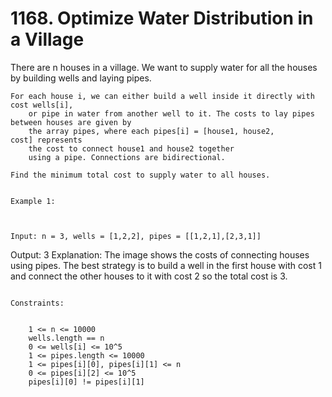 # 1168. Optimize Water Distribution in a Village

There are n houses in a village. We want to
        supply water for all the houses by building wells and laying pipes.

    For each house i, we can either build a well inside it directly with cost wells[i],
        or pipe in water from another well to it. The costs to lay pipes between houses are given by
        the array pipes, where each pipes[i] = [house1, house2, cost] represents
        the cost to connect house1 and house2 together
        using a pipe. Connections are bidirectional.

    Find the minimum total cost to supply water to all houses.

     
    Example 1:

    

    Input: n = 3, wells = [1,2,2], pipes = [[1,2,1],[2,3,1]]
Output: 3
Explanation: 
The image shows the costs of connecting houses using pipes.
The best strategy is to build a well in the first house with cost 1 and connect the other houses to it with cost 2 so the total cost is 3.

     
    Constraints:

    
        1 <= n <= 10000
        wells.length == n
        0 <= wells[i] <= 10^5
        1 <= pipes.length <= 10000
        1 <= pipes[i][0], pipes[i][1] <= n
        0 <= pipes[i][2] <= 10^5
        pipes[i][0] != pipes[i][1]